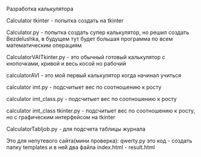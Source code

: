 Разработка калькулятора

Calculator tkinter - попытка создать на tkinter

Calculator.py - попытка создать супер калькулятор, но решил создать Bezdelushka, в будущем тут будет большая программа по всем математическим операциям

CalculatorVAITkinter.py -  это обычный готовый калькулятор с кнопочками, кривой и весь косой но рабочий

calculatorAVI - это мой первый калькулятор когда начинал учиться

calculator imt.py - подсчитыет вес по соотношению к росту

calculator imt_class.py - подсчитыет вес по соотношению к росту

calculator imt_class tkinter.py - подсчитыет вес по соотношению к росту, но с графическим интерфейсом на tkinter

CalculatorTabljob.py - для подсчета таблицы журнала



Это для непутевого сайта(мини проверка):
qwerty.py это код  - создать папку templates и в ней два файла  index.html  -  result.html  



